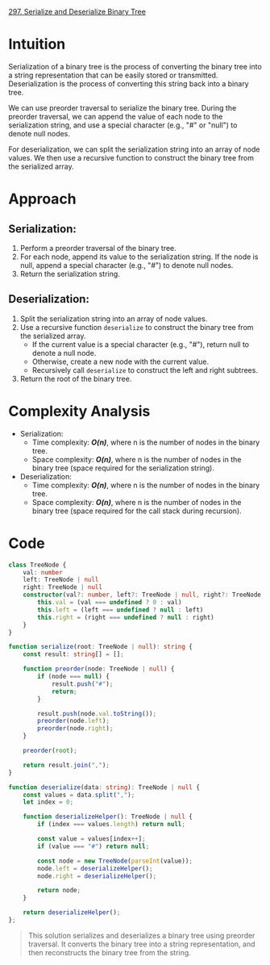 [297. Serialize and Deserialize Binary Tree](https://leetcode.com/problems/serialize-and-deserialize-binary-tree/)

# Intuition
Serialization of a binary tree is the process of converting the binary tree into a string representation that can be easily stored or transmitted. Deserialization is the process of converting this string back into a binary tree. 

We can use preorder traversal to serialize the binary tree. During the preorder traversal, we can append the value of each node to the serialization string, and use a special character (e.g., "#" or "null") to denote null nodes. 

For deserialization, we can split the serialization string into an array of node values. We then use a recursive function to construct the binary tree from the serialized array.

# Approach
## Serialization:
1. Perform a preorder traversal of the binary tree.
2. For each node, append its value to the serialization string. If the node is null, append a special character (e.g., "#") to denote null nodes.
3. Return the serialization string.

## Deserialization:
1. Split the serialization string into an array of node values.
2. Use a recursive function `deserialize` to construct the binary tree from the serialized array.
   - If the current value is a special character (e.g., "#"), return null to denote a null node.
   - Otherwise, create a new node with the current value.
   - Recursively call `deserialize` to construct the left and right subtrees.
3. Return the root of the binary tree.

# Complexity Analysis
- Serialization:
  - Time complexity: ***O(n)***, where n is the number of nodes in the binary tree.
  - Space complexity: ***O(n)***, where n is the number of nodes in the binary tree (space required for the serialization string).
- Deserialization:
  - Time complexity: ***O(n)***, where n is the number of nodes in the binary tree.
  - Space complexity: ***O(n)***, where n is the number of nodes in the binary tree (space required for the call stack during recursion).

# Code

```typescript
class TreeNode {
    val: number
    left: TreeNode | null
    right: TreeNode | null
    constructor(val?: number, left?: TreeNode | null, right?: TreeNode | null) {
        this.val = (val === undefined ? 0 : val)
        this.left = (left === undefined ? null : left)
        this.right = (right === undefined ? null : right)
    }
}

function serialize(root: TreeNode | null): string {
    const result: string[] = [];

    function preorder(node: TreeNode | null) {
        if (node === null) {
            result.push("#");
            return;
        }

        result.push(node.val.toString());
        preorder(node.left);
        preorder(node.right);
    }

    preorder(root);

    return result.join(",");
}

function deserialize(data: string): TreeNode | null {
    const values = data.split(",");
    let index = 0;

    function deserializeHelper(): TreeNode | null {
        if (index === values.length) return null;

        const value = values[index++];
        if (value === "#") return null;

        const node = new TreeNode(parseInt(value));
        node.left = deserializeHelper();
        node.right = deserializeHelper();

        return node;
    }

    return deserializeHelper();
};

```

> This solution serializes and deserializes a binary tree using preorder traversal. It converts the binary tree into a string representation, and then reconstructs the binary tree from the string.
